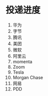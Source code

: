# 投递进度

1. 华为
2. 字节
3. 腾讯
4. 美团
5. 微软
6. 阿里云
7. momenta
8. Zoom
9. Tesla
10. Morgan Chase
11. 网易
12. PDD
